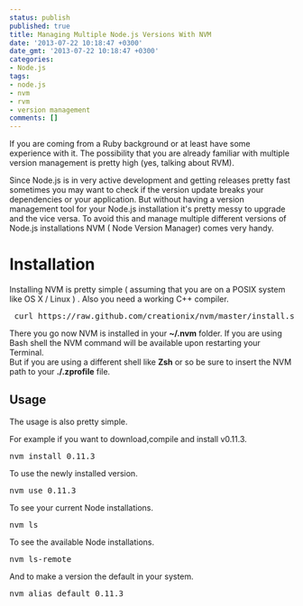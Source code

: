 ```yaml
---
status: publish
published: true
title: Managing Multiple Node.js Versions With NVM
date: '2013-07-22 10:18:47 +0300'
date_gmt: '2013-07-22 10:18:47 +0300'
categories:
- Node.js
tags:
- node.js
- nvm
- rvm
- version management
comments: []
---
```

<p>If you are coming from a Ruby background or at least have some experience with it. The possibility that you are already familiar with multiple version management is pretty high (yes, talking about RVM).</p>
<p>Since Node.js is in very active development and getting releases pretty fast sometimes you may want to check if the version update breaks your dependencies or your application. But without having a version management tool for your Node.js installation it's pretty messy to upgrade and the vice versa. To avoid this and manage multiple different versions of Node.js installations NVM ( Node Version Manager) comes very handy.</p>
<h1>Installation</h1>
<p>Installing NVM is pretty simple ( assuming that you are on a POSIX system like OS X / Linux ) . Also you need a working C++ compiler.</p>
<pre> curl https://raw.github.com/creationix/nvm/master/install.sh | sh</pre>
<p>There you go now NVM is installed in your <strong>~/.nvm</strong> folder. If you are using Bash shell the NVM command will be available upon restarting your Terminal.<br />
But if you are using a different shell like <strong>Zsh</strong> or so be sure to insert the NVM path to your <strong>./.zprofile</strong> file.</p>
<h2>Usage</h2>
<p>The usage is also pretty simple.</p>
<p>For example if you want to download,compile and install v0.11.3.</p>
<pre>nvm install 0.11.3</pre>
<p>To use the newly installed version.</p>
<pre>nvm use 0.11.3</pre>
<p>To see your current Node installations.</p>
<pre>nvm ls</pre>
<p>To see the available Node installations.</p>
<pre>nvm ls-remote</pre>
<p>And to make a version the default in your system.</p>
<pre>nvm alias default 0.11.3</pre>
